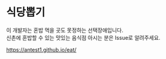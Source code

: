 # 식당뽑기
이 개발자는 혼밥 먹을 곳도 못정하는 선택장애입니다.  
신촌에 혼밥할 수 있는 맛있는 음식점 아시는 분은 Issue로 알려주세요.

https://antest1.github.io/eat/
